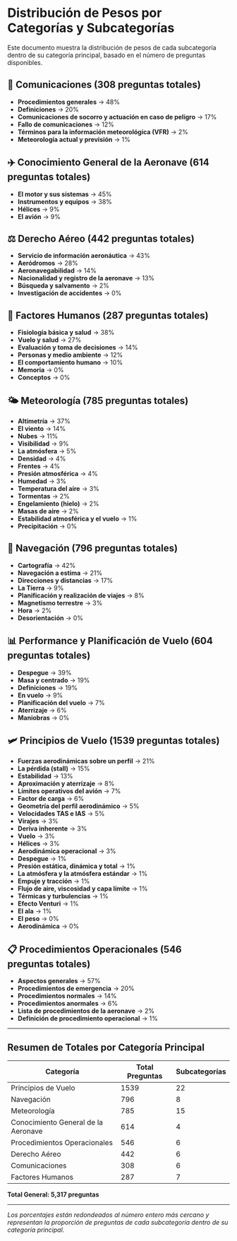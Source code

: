 # Distribución de Pesos por Categorías y Subcategorías

Este documento muestra la distribución de pesos de cada subcategoría dentro de su categoría principal, basado en el número de preguntas disponibles.

## 📡 Comunicaciones (308 preguntas totales)
- **Procedimientos generales** → 48%
- **Definiciones** → 20%
- **Comunicaciones de socorro y actuación en caso de peligro** → 17%
- **Fallo de comunicaciones** → 12%
- **Términos para la información meteorológica (VFR)** → 2%
- **Meteorología actual y previsión** → 1%

## ✈️ Conocimiento General de la Aeronave (614 preguntas totales)
- **El motor y sus sistemas** → 45%
- **Instrumentos y equipos** → 38%
- **Hélices** → 9%
- **El avión** → 9%

## ⚖️ Derecho Aéreo (442 preguntas totales)
- **Servicio de información aeronáutica** → 43%
- **Aeródromos** → 28%
- **Aeronavegabilidad** → 14%
- **Nacionalidad y registro de la aeronave** → 13%
- **Búsqueda y salvamento** → 2%
- **Investigación de accidentes** → 0%

## 🧠 Factores Humanos (287 preguntas totales)
- **Fisiología básica y salud** → 38%
- **Vuelo y salud** → 27%
- **Evaluación y toma de decisiones** → 14%
- **Personas y medio ambiente** → 12%
- **El comportamiento humano** → 10%
- **Memoria** → 0%
- **Conceptos** → 0%

## 🌤️ Meteorología (785 preguntas totales)
- **Altimetría** → 37%
- **El viento** → 14%
- **Nubes** → 11%
- **Visibilidad** → 9%
- **La atmósfera** → 5%
- **Densidad** → 4%
- **Frentes** → 4%
- **Presión atmosférica** → 4%
- **Humedad** → 3%
- **Temperatura del aire** → 3%
- **Tormentas** → 2%
- **Engelamiento (hielo)** → 2%
- **Masas de aire** → 2%
- **Estabilidad atmosférica y el vuelo** → 1%
- **Precipitación** → 0%

## 🧭 Navegación (796 preguntas totales)
- **Cartografía** → 42%
- **Navegación a estima** → 21%
- **Direcciones y distancias** → 17%
- **La Tierra** → 9%
- **Planificación y realización de viajes** → 8%
- **Magnetismo terrestre** → 3%
- **Hora** → 2%
- **Desorientación** → 0%

## 📊 Performance y Planificación de Vuelo (604 preguntas totales)
- **Despegue** → 39%
- **Masa y centrado** → 19%
- **Definiciones** → 19%
- **En vuelo** → 9%
- **Planificación del vuelo** → 7%
- **Aterrizaje** → 6%
- **Maniobras** → 0%

## 🛩️ Principios de Vuelo (1539 preguntas totales)
- **Fuerzas aerodinámicas sobre un perfil** → 21%
- **La pérdida (stall)** → 15%
- **Estabilidad** → 13%
- **Aproximación y aterrizaje** → 8%
- **Límites operativos del avión** → 7%
- **Factor de carga** → 6%
- **Geometría del perfil aerodinámico** → 5%
- **Velocidades TAS e IAS** → 5%
- **Virajes** → 3%
- **Deriva inherente** → 3%
- **Vuelo** → 3%
- **Hélices** → 3%
- **Aerodinámica operacional** → 3%
- **Despegue** → 1%
- **Presión estática, dinámica y total** → 1%
- **La atmósfera y la atmósfera estándar** → 1%
- **Empuje y tracción** → 1%
- **Flujo de aire, viscosidad y capa límite** → 1%
- **Térmicas y turbulencias** → 1%
- **Efecto Venturi** → 1%
- **El ala** → 1%
- **El peso** → 0%
- **Aerodinámica** → 0%

## 📋 Procedimientos Operacionales (546 preguntas totales)
- **Aspectos generales** → 57%
- **Procedimientos de emergencia** → 20%
- **Procedimientos normales** → 14%
- **Procedimientos anormales** → 6%
- **Lista de procedimientos de la aeronave** → 2%
- **Definición de procedimiento operacional** → 1%

---

## Resumen de Totales por Categoría Principal

| Categoría | Total Preguntas | Subcategorías |
|-----------|-----------------|---------------|
| Principios de Vuelo | 1539 | 22 |
| Navegación | 796 | 8 |
| Meteorología | 785 | 15 |
| Conocimiento General de la Aeronave | 614 | 4 |
| Procedimientos Operacionales | 546 | 6 |
| Derecho Aéreo | 442 | 6 |
| Comunicaciones | 308 | 6 |
| Factores Humanos | 287 | 7 |

**Total General: 5,317 preguntas**

---

*Los porcentajes están redondeados al número entero más cercano y representan la proporción de preguntas de cada subcategoría dentro de su categoría principal.* 